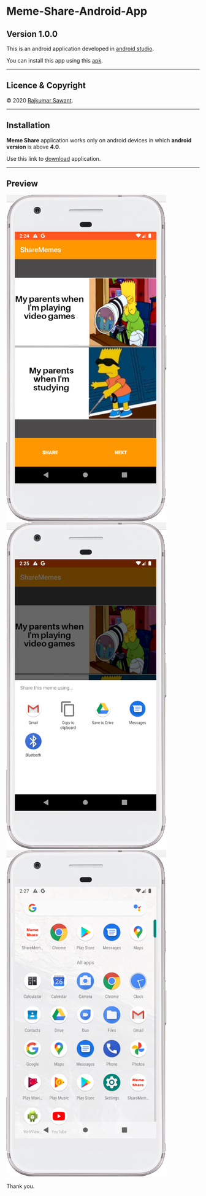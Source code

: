# Meme-Share-Android-App

**Version 1.0.0**
---

This is an android application developed in [android studio](https://developer.android.com/studio). 

You can install this app using this [apk](https://github.com/codeplusmath/Meme-Share-Android-App/blob/master/app/release/app-release.apk).

---

## Licence & Copyright

© 2020 [Rajkumar Sawant](https://github.com/codeplusmath).

---

## Installation 

<b>Meme Share</b> application works only on android devices in which <b>android version</b> is above <b>4.0</b>.

Use this link to [download](https://github.com/codeplusmath/Meme-Share-Android-App/raw/master/app/release/app-release.apk) application.

---

## Preview

![](https://github.com/codeplusmath/Meme-Share-Android-App/blob/master/Tests/TestMeme1.PNG) ![](https://github.com/codeplusmath/Meme-Share-Android-App/blob/master/Tests/TestShareButton.PNG) ![](https://github.com/codeplusmath/Meme-Share-Android-App/blob/master/Tests/TestAppIcon.PNG)

Thank you.
